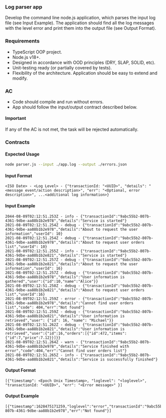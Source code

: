 ### Log parser app

Develop the command line node.js application, which parses the input log file (see Input Example).
The application should find all the log messages with the level error and print them into the output file (see Output Format).

### Requirements

- TypeScript OOP project.
- Node.js v18+.
- Designed in accordance with OOD principles (DRY, SLAP, SOLID, etc).
- Unit-testing ready (or partially covered by tests).
- Flexibility of the architecture. Application should be easy to extend and modify.

### AC

- Code should compile and run without errors.
- App should follow the input/output contract described below.

#### Important

If any of the AC is not met, the task will be rejected automatically.

### Contracts

#### Expected Usage

```bash
node parser.js --input ./app.log --output ./errors.json
```

#### Input Format

```text
<ISO Date> - <Log Level> - {"transactionId: "<UUID>", "details": "<message event/action description>", "err": "<Optional, error description>", ...<additional log information>}
```

#### Input Example

```text
2044-08-09T02:12:51.253Z - info - {"transactionId":"9abc55b2-807b-4361-9dbe-aa88b1b2e978","details":"Service is started"}
2021-08-09T02:12:51.254Z - debug - {"transactionId":"9abc55b2-807b-4361-9dbe-aa88b1b2e978","details":"About to request the user information","userId": 10}
2021-08-09T02:12:51.254Z - debug - {"transactionId":"9abc55b2-807b-4361-9dbe-aa88b1b2e978","details":"About to request user orders list","userId": 10}
2021-08-09T02:12:51.255Z - info - {"transactionId":"9abc55b2-807b-4361-9dbe-aa88b1b2e821","details":"Service is started"}
2021-08-09T02:12:51.257Z - debug - {"transactionId":"9abc55b2-807b-4361-9dbe-aa88b1b2e821","details":"About to request the user information","userId": 16}
2021-08-09T02:12:51.257Z - debug - {"transactionId":"9abc55b2-807b-4361-9dbe-aa88b1b2e978","details":"User information is gathered","user":{"id":10,"name":"Alice"}}
2021-08-09T02:12:51.258Z - debug - {"transactionId":"9abc55b2-807b-4361-9dbe-aa88b1b2e821","details":"About to request user orders list","userId":16}
2021-08-09T02:12:51.259Z - error - {"transactionId":"9abc55b2-807b-4361-9dbe-aa88b1b2e978","details":"Cannot find user orders list","code": 404,"err":"Not found"}
2021-08-09T02:12:51.259Z - debug - {"transactionId":"9abc55b2-807b-4361-9dbe-aa88b1b2e821","details":"User information is retrieved","user": {"id": 16, "name": "Michael"}}
2021-08-09T02:12:51.262Z - debug - {"transactionId":"9abc55b2-807b-4361-9dbe-aa88b1b2e821","details":"User information is retrieved","user":{"id":16,"orders":[{"id":472,"items":{"id":7,"price":7.12}}]}}
2021-08-09T02:12:51.264Z - warn - {"transactionId":"9abc55b2-807b-4361-9dbe-aa88b1b2e978","details":"Service finished with error","code":404,"err":"Cannot find user orders list"}
2021-08-09T02:12:51.265Z - info - {"transactionId":"9abc55b2-807b-4361-9dbe-aa88b1b2e821","details":"Service is successfully finished"}
```

#### Output Format

```text
[{"timestamp": <Epoch Unix Timestamp>, "loglevel": "<loglevel>", "transactionId: "<UUID>", "err": "<Error message>" }]
```

#### Output Example

```text
[{"timestamp":1628475171259,"loglevel":"error","transactionId":"9abc55b2-807b-4361-9dbe-aa88b1b2e978","err":"Not found"}]
```
